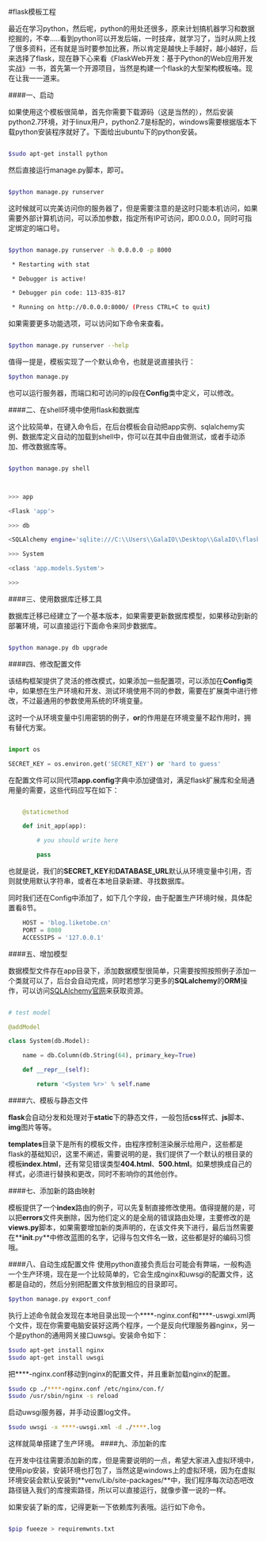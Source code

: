 #flask模板工程
最近在学习python，然后呢，python的用处还很多，原来计划搞机器学习和数据挖掘的，不幸.....看到python可以开发后端，一时技痒，就学习了，当时从网上找了很多资料，还有就是当时要参加比赛，所以肯定是越快上手越好，越小越好，后来选择了flask，现在静下心来看《FlaskWeb开发：基于Python的Web应用开发实战》一书，首先第一个开源项目，当然是构建一个flask的大型架构模板咯。现在让我一一道来。

####一、启动
如果使用这个模板很简单，首先你需要下载源码（这是当然的），然后安装python2.7环境，对于linux用户，python2.7是标配的，windows需要根据版本下载python安装程序就好了。下面给出ubuntu下的python安装。
```bash
$sudo apt-get install python
```
然后直接运行manage.py脚本，即可。
```bash
$python manage.py runserver
```
这时候就可以完美访问你的服务器了，但是需要注意的是这时只能本机访问，如果需要外部计算机访问，可以添加参数，指定所有IP可访问，即0.0.0.0，同时可指定绑定的端口号。
```bash
$python manage.py runserver -h 0.0.0.0 -p 8000
 * Restarting with stat
 * Debugger is active!
 * Debugger pin code: 113-835-817
 * Running on http://0.0.0.0:8000/ (Press CTRL+C to quit)
```
如果需要更多功能选项，可以访问如下命令来查看。
```bash
$python manage.py runserver --help
```值得一提是，模板实现了一个默认命令，也就是说直接执行：```bash$python manage.py```也可以运行服务器，而端口和可访问的ip段在**Config**类中定义，可以修改。
####二、在shell环境中使用flask和数据库
这个比较简单，在键入命令后，在后台模板会自动把app实例、sqlalchemy实例、数据库定义自动的加载到shell中，你可以在其中自由做测试，或者手动添加、修改数据库等。
```bash
$python manage.py shell

>>> app
<Flask 'app'>
>>> db
<SQLAlchemy engine='sqlite:///C:\\Users\\GalaIO\\Desktop\\GalaIO\\flask_pro\\data-dev.sqlite'>
>>> System
<class 'app.models.System'>
>>>
```
####三、使用数据库迁移工具
数据库迁移已经建立了一个基本版本，如果需要更新数据库模型，如果移动到新的部署环境，可以直接运行下面命令来同步数据库。
```bash
$python manage.py db upgrade
```
####四、修改配置文件
该结构框架提供了灵活的修改模式，如果添加一些配置项，可以添加在**Config**类中，如果想在生产环境和开发、测试环境使用不同的参数，需要在扩展类中进行修改，不过最通用的参数使用系统的环境变量。

这时一个从环境变量中引用密钥的例子，**or**的作用是在环境变量不起作用时，拥有替代方案。
```python
import os
SECRET_KEY = os.environ.get('SECRET_KEY') or 'hard to guess'
```
在配置文件可以同代项**app.config**字典中添加键值对，满足flask扩展库和全局通用量的需要，这些代码应写在如下：
```python
    @staticmethod
    def init_app(app):
		# you should write here
        pass
```
也就是说，我们的**SECRET_KEY**和**DATABASE_URL**默认从环境变量中引用，否则就使用默认字符串，或者在本地目录新建、寻找数据库。同时我们还在Config中添加了，如下几个字段，由于配置生产环境时候，具体配置看8节。```python    HOST = 'blog.liketobe.cn'    PORT = 8080    ACCESSIPS = '127.0.0.1'```
####五、增加模型
数据模型文件存在app目录下，添加数据模型很简单，只需要按照按照例子添加一个类就可以了，后台会自动完成，同时若想学习更多的**SQLalchemy**的**ORM**操作，可以访问<a href="http://www.sqlalchemy.org/support.html">SQLAlchemy官网</a>来获取资源。
```python
# test model
@addModel
class System(db.Model):
    name = db.Column(db.String(64), primary_key=True)
    def __repr__(self):
        return '<System %r>' % self.name
```
####六、模板与静态文件
**flask**会自动分发和处理对于**static**下的静态文件，一般包括**css**样式、**js**脚本、**img**图片等等。

**templates**目录下是所有的模板文件，由程序控制渲染展示给用户，这些都是flask的基础知识，这里不阐述，需要说明的是，我们提供了一个默认的根目录的模板**index.html**，还有常见错误类型**404.html**、**500.html**。如果想换成自己的样式，必须进行替换和更改，同时不影响你的其他创作。
####七、添加新的路由映射
模板提供了一个**index**路由的例子，可以先复制直接修改使用。值得提醒的是，可以把**errors**文件夹删除，因为他们定义的是全局的错误路由处理，主要修改的是**views.py**脚本，如果需要增加新的类声明的，在该文件夹下进行，最后当然需要在**__init__.py**中修改蓝图的名字，记得与包文件名一致，这些都是好的编码习惯哦。
####八、自动生成配置文件使用python直接负责后台可能会有弊端，一般构造一个生产环境，现在是一个比较简单的，它会生成nginx和uwsgi的配置文件，这都是自动的，然后分别把配置文件放到相应的目录即可。```bash$python manage.py export_conf```执行上述命令就会发现在本地目录出现一个****-nginx.conf和****-uswgi.xml两个文件，现在你需要电脑安装好这两个程序，一个是反向代理服务器nginx，另一个是python的通用网关接口uwsgi。安装命令如下：```bash$sudo apt-get install nginx$sudo apt-get install uwsgi```把****-nginx.conf移动到nginx的配置文件，并且重新加载nginx的配置。```bash$sudo cp ./****-nginx.conf /etc/nginx/con.f/$sudo /usr/sbin/nginx -s reload```启动uwsgi服务器，并手动设置log文件。```bash$sudo uwsgi -x ****-uwsgi.xml -d ./****.log```这样就简单搭建了生产环境。####九、添加新的库
在开发中往往需要添加新的库，但是需要说明的一点，希望大家进入虚拟环境中，使用pip安装，安装环境也打包了，当然这是windows上的虚拟环境，因为在虚拟环境安装会默认安装到**venv/Lib/site-packages/**中，我们程序每次动态吧改路径链入我们的库搜索路径，所以可以直接运行，就像步骤一说的一样。

如果安装了新的库，记得更新一下依赖库列表哦。运行如下命令。
```bash
$pip fueeze > requiremwnts.txt
```
